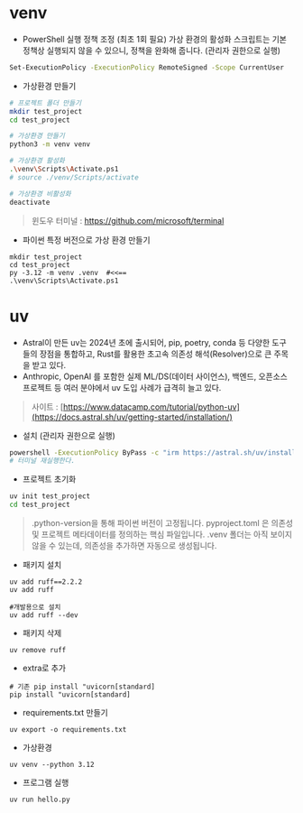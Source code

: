 # venv
- PowerShell 실행 정책 조정 (최초 1회 필요)
가상 환경의 활성화 스크립트는 기본 정책상 실행되지 않을 수 있으니, 정책을 완화해 줍니다. (관리자 권한으로 실행)

```sh
Set-ExecutionPolicy -ExecutionPolicy RemoteSigned -Scope CurrentUser
```

- 가상환경 만들기
```sh
# 프로젝트 폴더 만들기
mkdir test_project
cd test_project

# 가상환경 만들기
python3 -m venv venv

# 가상환경 활성화
.\venv\Scripts\Activate.ps1
# source ./venv/Scripts/activate

# 가상환경 비활성화
deactivate
```

> 윈도우 터미널 : https://github.com/microsoft/terminal
- 파이썬 특정 버전으로 가상 환경 만들기
```
mkdir test_project
cd test_project
py -3.12 -m venv .venv  #<<==
.\venv\Scripts\Activate.ps1
```

# uv
- Astral이 만든 uv는 2024년 초에 출시되어, pip, poetry, conda 등 다양한 도구들의 장점을 통합하고, Rust를 활용한 초고속 의존성 해석(Resolver)으로 큰 주목을 받고 있다.
- Anthropic, OpenAI 를 포함한 실제 ML/DS(데이터 사이언스), 백엔드, 오픈소스 프로젝트 등 여러 분야에서 uv 도입 사례가 급격히 늘고 있다.
> 사이트 : [https://www.datacamp.com/tutorial/python-uv](https://docs.astral.sh/uv/getting-started/installation/)

- 설치 (관리자 권한으로 실행)
```sh
powershell -ExecutionPolicy ByPass -c "irm https://astral.sh/uv/install.ps1 | iex"
# 터미널 재실행한다.
```

- 프로젝트 초기화
```sh
uv init test_project
cd test_project
```
> .python-version을 통해 파이썬 버전이 고정됩니다.
> pyproject.toml 은 의존성 및 프로젝트 메타데이터를 정의하는 핵심 파일입니다.
> .venv 폴더는 아직 보이지 않을 수 있는데, 의존성을 추가하면 자동으로 생성됩니다.

- 패키지 설치
```
uv add ruff==2.2.2
uv add ruff

#개발용으로 설치
uv add ruff --dev
```
- 패키지 삭제
```
uv remove ruff
```
- extra로 추가
```
# 기존 pip install "uvicorn[standard]
pip install "uvicorn[standard]
```
- requirements.txt 만들기
```
uv export -o requirements.txt
```
- 가상환경
```
uv venv --python 3.12
```
- 프로그램 실행
```
uv run hello.py
```





